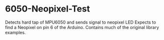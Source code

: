 # 6050-Neopixel-Test
Detects hard tap of MPU6050 and sends signal to neopixel LED
Expects to find a Neopixel on pin 6 of the Arduino.
Contains much of the original library examples.
